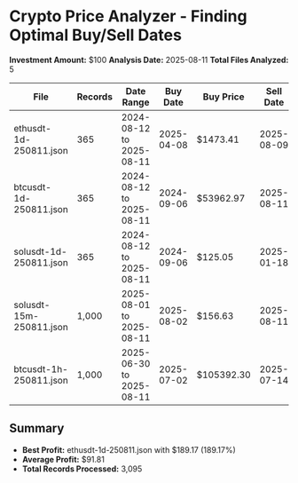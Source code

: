 # Crypto Price Analyzer - Finding Optimal Buy/Sell Dates
**Investment Amount:** $100
**Analysis Date:** 2025-08-11
**Total Files Analyzed:** 5

| File | Records | Date Range | Buy Date | Buy Price | Sell Date | Sell Price | Shares | Sell Value | Profit | Profit % |
|------|---------|------------|----------|-----------|-----------|------------|--------|------------|--------|-----------|
| ethusdt-1d-250811.json | 365 | 2024-08-12 to 2025-08-11 | 2025-04-08 | $1473.41 | 2025-08-09 | $4260.62 | 0.06786977 | $289.17 | $189.17 | 189.17% |
| btcusdt-1d-250811.json | 365 | 2024-08-12 to 2025-08-11 | 2024-09-06 | $53962.97 | 2025-08-11 | $121261.80 | 0.00185312 | $224.71 | $124.71 | 124.71% |
| solusdt-1d-250811.json | 365 | 2024-08-12 to 2025-08-11 | 2024-09-06 | $125.05 | 2025-01-18 | $261.97 | 0.79968013 | $209.49 | $109.49 | 109.49% |
| solusdt-15m-250811.json | 1,000 | 2025-08-01 to 2025-08-11 | 2025-08-02 | $156.63 | 2025-08-11 | $186.74 | 0.63844730 | $119.22 | $19.22 | 19.22% |
| btcusdt-1h-250811.json | 1,000 | 2025-06-30 to 2025-08-11 | 2025-07-02 | $105392.30 | 2025-07-14 | $122736.04 | 0.00094884 | $116.46 | $16.46 | 16.46% |

## Summary
- **Best Profit:** ethusdt-1d-250811.json with $189.17 (189.17%)
- **Average Profit:** $91.81
- **Total Records Processed:** 3,095
